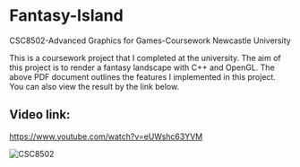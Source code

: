 # Fantasy-Island
CSC8502-Advanced Graphics for Games-Coursework    Newcastle University

This is a coursework project that I completed at the university. The aim of this project is to render a fantasy landscape with C++ and OpenGL. The above PDF document outlines the features I implemented in this project. You can also view the result by the link below.
## Video link: 
https://www.youtube.com/watch?v=eUWshc63YVM


![CSC8502](https://user-images.githubusercontent.com/122996235/216066629-b68482cf-7640-4ac2-b19b-afa8835889b8.png)
